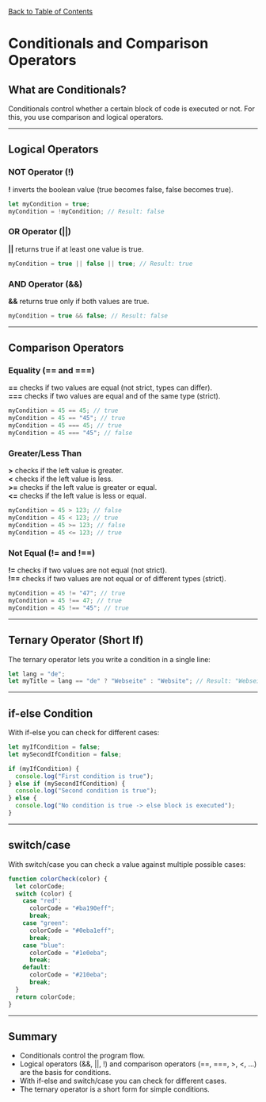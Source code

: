 [Back to Table of Contents](../README.md)

# Conditionals and Comparison Operators

## What are Conditionals?

Conditionals control whether a certain block of code is executed or not. For this, you use comparison and logical operators.

---

## Logical Operators

### NOT Operator (!)

**!** inverts the boolean value (true becomes false, false becomes true).

```js
let myCondition = true;
myCondition = !myCondition; // Result: false
```

### OR Operator (||)

**||** returns true if at least one value is true.

```js
myCondition = true || false || true; // Result: true
```

### AND Operator (&&)

**&&** returns true only if both values are true.

```js
myCondition = true && false; // Result: false
```

---

## Comparison Operators

### Equality (== and ===)

**==** checks if two values are equal (not strict, types can differ).  
**===** checks if two values are equal and of the same type (strict).

```js
myCondition = 45 == 45; // true
myCondition = 45 == "45"; // true
myCondition = 45 === 45; // true
myCondition = 45 === "45"; // false
```

### Greater/Less Than

**>** checks if the left value is greater.  
**<** checks if the left value is less.  
**>=** checks if the left value is greater or equal.  
**<=** checks if the left value is less or equal.

```js
myCondition = 45 > 123; // false
myCondition = 45 < 123; // true
myCondition = 45 >= 123; // false
myCondition = 45 <= 123; // true
```

### Not Equal (!= and !==)

**!=** checks if two values are not equal (not strict).  
**!==** checks if two values are not equal or of different types (strict).

```js
myCondition = 45 != "47"; // true
myCondition = 45 !== 47; // true
myCondition = 45 !== "45"; // true
```

---

## Ternary Operator (Short If)

The ternary operator lets you write a condition in a single line:

```js
let lang = "de";
let myTitle = lang == "de" ? "Webseite" : "Website"; // Result: "Webseite"
```

---

## if-else Condition

With if-else you can check for different cases:

```js
let myIfCondition = false;
let mySecondIfCondition = false;

if (myIfCondition) {
  console.log("First condition is true");
} else if (mySecondIfCondition) {
  console.log("Second condition is true");
} else {
  console.log("No condition is true -> else block is executed");
}
```

---

## switch/case

With switch/case you can check a value against multiple possible cases:

```js
function colorCheck(color) {
  let colorCode;
  switch (color) {
    case "red":
      colorCode = "#ba190eff";
      break;
    case "green":
      colorCode = "#0eba1eff";
      break;
    case "blue":
      colorCode = "#1e0eba";
      break;
    default:
      colorCode = "#210eba";
      break;
  }
  return colorCode;
}
```

---

## Summary

- Conditionals control the program flow.
- Logical operators (&&, ||, !) and comparison operators (==, ===, >, <, ...) are the basis for conditions.
- With if-else and switch/case you can check for different cases.
- The ternary operator is a short form for simple conditions.
